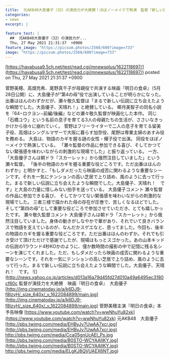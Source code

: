 ```yaml
---
title:  元AKB48大島優子（32）の演技力が大絶賛！ほぼノーメイクで熱演　監督「新しい伝説に立ち会えた」  
categories:
- news
excerpt: |
  
feature_text: |
  ##  元AKB48大島優子（32）の演技力が...
  Thu, 27 May 2021 21:31:37  +0900
feature_image: "https://picsum.photos/2560/600?image=733"
image: "https://picsum.photos/2560/600?image=733"
---
```


[https://hayabusa9.5ch.net/test/read.cgi/mnewsplus/1622118697/](https://hayabusa9.5ch.net/test/read.cgi/mnewsplus/1622118697/)
posted on Thu, 27 May 2021 21:31:37  +0900

<!--more-->

菅野美穂、高畑充希、尾野真千子が母親役で共演する映画『明日の食卓』（5月28日公開）に、大島優子が“第4の母”役で出演していることが明らかになった。 出番はほんのわずかだが、瀬々敬久監督は「まるで新しい伝説に立ち会えたような瞬間でした。大島優子、天晴れ！」と絶賛している。 椰月美智子の同名小説を『64−ロクヨン−前編/後編』などの瀬々敬久監督が映画化した本作。 同じ「石橋ユウ」という名前の息子を育てる3人の母親たちの生活が、ささいなきっかけから徐々に崩れていく。 菅野はフリーライターで二人の息子を育てる留美子役、高畑はシングルマザーで大阪に暮らす加奈役、尾野は専業主婦のあすみ役を務める。 大島は、物語のカギを握る謎の女性・耀子役で出演。 同役をほぼノーメイクで熱演している。 「瀬々監督の作品に参加できる喜び、そしてかつてない緊張感を味わいながらの刺激的な現場でした」と振り返っている。 一方、「大島優子さんは朝ドラ『スカーレット』から俄然注目していました」という瀬々監督。 「後半の物語のカギを握る重要な役どころです。ただ出番はほんのわずか」と明かすと、「もしダメだったら映画の成否に関わるような重要なシーンです。それを一気にテンションの高い芝居で上り詰め、風のように去って行った。まるで新しい伝説に立ち会えたような瞬間でした。大島優子、天晴れ！　です」と大島の力量に惜しみない拍手を送っている。 大島優子コメント 瀬々監督の作品に参加できる喜び、 そしてかつてない緊張感を味わいながらの刺激的な現場でした。 三者三様で描かれた母の存在が圧巻で、苦しくなるほどでした。そして“第四の母”として重要な役どころで参加させていただき、とても嬉しかったです。 瀬々敬久監督コメント 大島優子さんは朝ドラ「スカーレット」から俄然注目していました。身体の動きがしなやかで華があり、それでいて良きバランスで物語を支えているのが、なんだかスゲエなと、思ってました。今回も、後半の物語のカギを握る重要な役どころです。ただ出番はほんのわずか。それでも引き受けて頂けただけで感謝でしたが、現場はもっとスゴかった。あの山本キッドの伝説の1ラウンド4秒KOかのように、僅か数時間の撮影の中で記憶に残る名シーンを演じてくれました。ただ、もしダメだったら映画の成否に関わるような重要なシーンです。それを一気にテンションの高い芝居で上り詰め、風のように去って行った。まるで新しい伝説に立ち会えたような瞬間でした。大島優子、天晴れ！　です。 ![](http://news.yahoo.co.jp/articles/d013a16a79d45fd27d010a49a6495ec3180cf60c 監督が演技力を大絶賛　映画『明日の食卓』　大島優子 [http://img.cinematoday.jp/a/k6DJ9-f8lzyH/_size_640x/_v_1622084899/main.jpg](http://img.cinematoday.jp/a/k6DJ9-f8lzyH/_size_640x/_v_1622084899/main.jpg) 菅野美穂主演『明日の食卓』本予告映像 [https://www.youtube.com/watch?v=wwNhuYu82xk](https://www.youtube.com/watch?v=wwNhuYu82xk) 元AKB48　大島優子 [http://pbs.twimg.com/media/EHByJv7UwAA7xcr.jpg](http://pbs.twimg.com/media/EHByJv7UwAA7xcr.jpg) http://pbs.twimg.com/media/Cca05gnUcAEI_Ps.jpg [http://pbs.twimg.com/media/B0STO-WCYAAIIKY.jpg](http://pbs.twimg.com/media/B0STO-WCYAAIIKY.jpg) http://pbs.twimg.com/media/ELgKJ8QVUAEX6NT.jpg)
